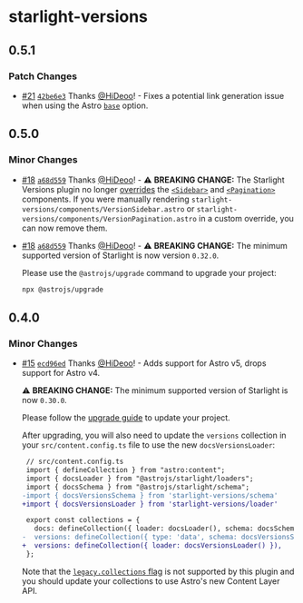 # starlight-versions

## 0.5.1

### Patch Changes

- [#21](https://github.com/HiDeoo/starlight-versions/pull/21) [`42be6e3`](https://github.com/HiDeoo/starlight-versions/commit/42be6e30a54fcdd5bec0959b7f354a1bc3954c14) Thanks [@HiDeoo](https://github.com/HiDeoo)! - Fixes a potential link generation issue when using the Astro [`base`](https://docs.astro.build/en/reference/configuration-reference/#base) option.

## 0.5.0

### Minor Changes

- [#18](https://github.com/HiDeoo/starlight-versions/pull/18) [`a68d559`](https://github.com/HiDeoo/starlight-versions/commit/a68d55958731e03d6c3b6ddf04eb5775a75a6862) Thanks [@HiDeoo](https://github.com/HiDeoo)! - ⚠️ **BREAKING CHANGE:** The Starlight Versions plugin no longer [overrides](https://starlight.astro.build/guides/overriding-components/) the [`<Sidebar>`](https://starlight.astro.build/reference/overrides/#sidebar) and [`<Pagination>`](https://starlight.astro.build/reference/overrides/#pagination) components. If you were manually rendering `starlight-versions/components/VersionSidebar.astro` or `starlight-versions/components/VersionPagination.astro` in a custom override, you can now remove them.

- [#18](https://github.com/HiDeoo/starlight-versions/pull/18) [`a68d559`](https://github.com/HiDeoo/starlight-versions/commit/a68d55958731e03d6c3b6ddf04eb5775a75a6862) Thanks [@HiDeoo](https://github.com/HiDeoo)! - ⚠️ **BREAKING CHANGE:** The minimum supported version of Starlight is now version `0.32.0`.

  Please use the `@astrojs/upgrade` command to upgrade your project:

  ```sh
  npx @astrojs/upgrade
  ```

## 0.4.0

### Minor Changes

- [#15](https://github.com/HiDeoo/starlight-versions/pull/15) [`ecd96ed`](https://github.com/HiDeoo/starlight-versions/commit/ecd96ed4aa4474bb418669e8113bb9e1af0f7536) Thanks [@HiDeoo](https://github.com/HiDeoo)! - Adds support for Astro v5, drops support for Astro v4.

  ⚠️ **BREAKING CHANGE:** The minimum supported version of Starlight is now `0.30.0`.

  Please follow the [upgrade guide](https://github.com/withastro/starlight/releases/tag/%40astrojs/starlight%400.30.0) to update your project.

  After upgrading, you will also need to update the `versions` collection in your `src/content.config.ts` file to use the new `docsVersionsLoader`:

  ```diff
   // src/content.config.ts
   import { defineCollection } from "astro:content";
   import { docsLoader } from "@astrojs/starlight/loaders";
   import { docsSchema } from "@astrojs/starlight/schema";
  -import { docsVersionsSchema } from 'starlight-versions/schema'
  +import { docsVersionsLoader } from 'starlight-versions/loader'

   export const collections = {
     docs: defineCollection({ loader: docsLoader(), schema: docsSchema() }),
  -  versions: defineCollection({ type: 'data', schema: docsVersionsSchema() }),
  +  versions: defineCollection({ loader: docsVersionsLoader() }),
   };
  ```

  Note that the [`legacy.collections` flag](https://docs.astro.build/en/reference/legacy-flags/#collections) is not supported by this plugin and you should update your collections to use Astro's new Content Layer API.
